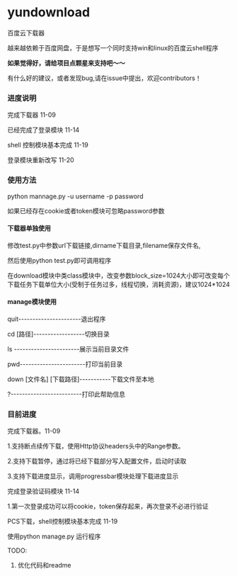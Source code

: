 # yundownload
 百度云下载器

越来越依赖于百度网盘，于是想写一个同时支持win和linux的百度云shell程序

**如果觉得好，请给项目点颗星来支持吧～～** 

有什么好的建议，或者发现bug,请在issue中提出，欢迎contributors！

### 进度说明

完成下载器 11-09

已经完成了登录模块 11-14

shell 控制模块基本完成 11-19

登录模块重新改写 11-20

### 使用方法

python mannage.py -u username -p password

如果已经存在cookie或者token模块可忽略password参数

#### 下载器单独使用

修改test.py中参数url下载链接,dirname下载目录,filename保存文件名,

然后使用python test.py即可调用程序

在download模块中类class模块中，改变参数block_size=1024大小即可改变每个下载任务下载单位大小(受制于任务过多，线程切换，消耗资源)，建议1024*1024


#### manage模块使用

quit----------------------退出程序

cd [路径]------------------切换目录

ls -----------------------展示当前目录文件

pwd-----------------------打印当前目录

down [文件名] [下载路径]-----------下载文件至本地

?-------------------------打印此帮助信息

### 目前进度

完成下载器。11-09

1.支持断点续传下载，使用Http协议headers头中的Range参数。

2.支持下载暂停，通过将已经下载部分写入配置文件，启动时读取

3.支持下载进度显示，调用progressbar模块处理下载进度显示

完成登录验证码模块 11-14

1.第一次登录成功可以将cookie，token保存起来，再次登录不必进行验证

PCS下载，shell控制模块基本完成 11-19

使用python manage.py 运行程序

TODO:


1. 优化代码和readme
